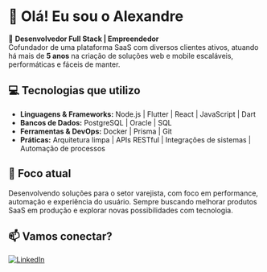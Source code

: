 # 👋 Olá! Eu sou o Alexandre

🚀 **Desenvolvedor Full Stack | Empreendedor**  
Cofundador de uma plataforma SaaS com diversos clientes ativos, atuando há mais de **5 anos** na criação de soluções web e mobile escaláveis, performáticas e fáceis de manter.

## 💻 Tecnologias que utilizo
- **Linguagens & Frameworks:** Node.js | Flutter | React | JavaScript | Dart
- **Bancos de Dados:** PostgreSQL | Oracle | SQL
- **Ferramentas & DevOps:** Docker | Prisma | Git
- **Práticas:** Arquitetura limpa | APIs RESTful | Integrações de sistemas | Automação de processos

## 🧠 Foco atual
Desenvolvendo soluções para o setor varejista, com foco em performance, automação e experiência do usuário. Sempre buscando melhorar produtos SaaS em produção e explorar novas possibilidades com tecnologia.

## 📫 Vamos conectar?
[![LinkedIn](https://img.shields.io/badge/-LinkedIn-blue?style=flat&logo=linkedin)](https://www.linkedin.com/in/alexandre-ordakowski/)
